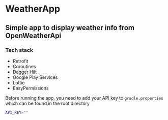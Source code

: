 # WeatherApp
## Simple app to display weather info from OpenWeatherApi

### Tech stack

- Retrofit
- Coroutines
- Dagger Hilt
- Google Play Services
- Lottie
- EasyPermissions

Before running the app, you need to add your API key to `gradle.properties` which can be found in the root directory
```sh
API_KEY=""
```

